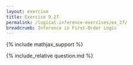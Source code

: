 ```yaml
---
layout: exercise
title: Exercise 9.27
permalink: /logical-inference-exercises/ex_27/
breadcrumb: Inference in First-Order Logic
---
```


{% include mathjax_support %}

<div><i class="arrow-up loader" data-chapter="logical-inference-exercises" data-exercise="ex_27" data-rating="0"></i></div>
{% include_relative question.md %}
